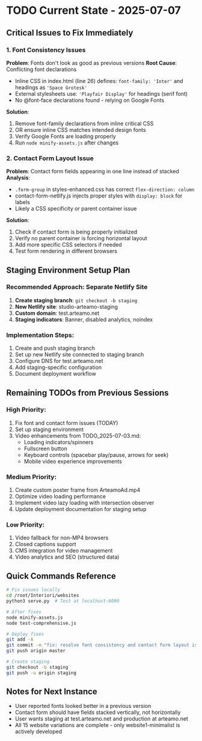 # TODO Current State - 2025-07-07

## Critical Issues to Fix Immediately

### 1. Font Consistency Issues
**Problem**: Fonts don't look as good as previous versions
**Root Cause**: Conflicting font declarations
- Inline CSS in index.html (line 26) defines: `font-family: 'Inter'` and headings as `'Space Grotesk'`
- External stylesheets use: `'Playfair Display'` for headings (serif font)
- No @font-face declarations found - relying on Google Fonts

**Solution**:
1. Remove font-family declarations from inline critical CSS
2. OR ensure inline CSS matches intended design fonts
3. Verify Google Fonts are loading properly
4. Run `node minify-assets.js` after changes

### 2. Contact Form Layout Issue
**Problem**: Contact form fields appearing in one line instead of stacked
**Analysis**: 
- `.form-group` in styles-enhanced.css has correct `flex-direction: column`
- contact-form-netlify.js injects proper styles with `display: block` for labels
- Likely a CSS specificity or parent container issue

**Solution**:
1. Check if contact form is being properly initialized
2. Verify no parent container is forcing horizontal layout
3. Add more specific CSS selectors if needed
4. Test form rendering in different browsers

## Staging Environment Setup Plan

### Recommended Approach: Separate Netlify Site
1. **Create staging branch**: `git checkout -b staging`
2. **New Netlify site**: studio-arteamo-staging
3. **Custom domain**: test.arteamo.net
4. **Staging indicators**: Banner, disabled analytics, noindex

### Implementation Steps:
1. Create and push staging branch
2. Set up new Netlify site connected to staging branch
3. Configure DNS for test.arteamo.net
4. Add staging-specific configuration
5. Document deployment workflow

## Remaining TODOs from Previous Sessions

### High Priority:
1. Fix font and contact form issues (TODAY)
2. Set up staging environment
3. Video enhancements from TODO_2025-07-03.md:
   - Loading indicators/spinners
   - Fullscreen button
   - Keyboard controls (spacebar play/pause, arrows for seek)
   - Mobile video experience improvements

### Medium Priority:
1. Create custom poster frame from ArteamoAd.mp4
2. Optimize video loading performance
3. Implement video lazy loading with intersection observer
4. Update deployment documentation for staging setup

### Low Priority:
1. Video fallback for non-MP4 browsers
2. Closed captions support
3. CMS integration for video management
4. Video analytics and SEO (structured data)

## Quick Commands Reference

```bash
# Fix issues locally
cd /root/Interiori/websites
python3 serve.py  # Test at localhost:8090

# After fixes
node minify-assets.js
node test-comprehensive.js

# Deploy fixes
git add -A
git commit -m "fix: resolve font consistency and contact form layout issues"
git push origin master

# Create staging
git checkout -b staging
git push -u origin staging
```

## Notes for Next Instance
- User reported fonts looked better in a previous version
- Contact form should have fields stacked vertically, not horizontally
- User wants staging at test.arteamo.net and production at arteamo.net
- All 15 website variations are complete - only website1-minimalist is actively developed